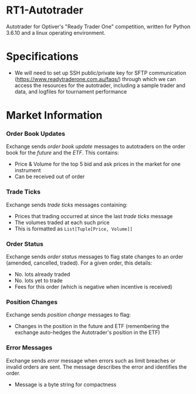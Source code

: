 # RT1-Autotrader
Autotrader for Optiver's "Ready Trader One" competition, written for Python 3.6.10 and a linux operating environment.

# Specifications
- We will need to set up SSH public/private key for SFTP communication (https://www.readytraderone.com.au/faqs/) through which we can access the resources for the autotrader, including a sample trader and data, and logfiles for tournament performance

# Market Information

### Order Book Updates
Exchange sends *order book update* messages to autotraders on the order book for the *future* and the *ETF*. This contains:
- Price & Volume for the top 5 bid and ask prices in the market for one instrument
- Can be received out of order

### Trade Ticks
Exchange sends *trade ticks* messages containing:
- Prices that trading occurred at since the last *trade ticks* message
- The volumes traded at each such price
- This is formatted as `List[Tuple[Price, Volume]]`

### Order Status
Exchange sends *order status* messages to flag state changes to an order (amended, cancelled, traded). For a given order, this details:
- No. lots already traded
- No. lots yet to trade
- Fees for this order (which is negative when incentive is received)

### Position Changes
Exchange sends *position change* messages to flag:
- Changes in the position in the future and ETF (remembering the exchange auto-hedges the Autotrader's position in the ETF)

### Error Messages
Exchange sends *error* message when errors such as limit breaches or invalid orders are sent. The message describes the error and identifies the order.
- Message is a byte string for compactness